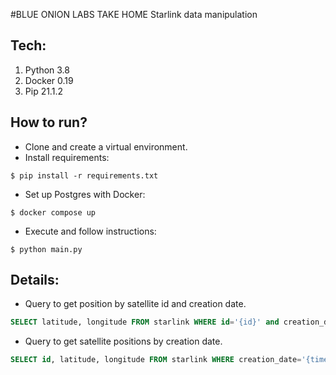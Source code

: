 #BLUE ONION LABS TAKE HOME
Starlink data manipulation

## Tech: 
1. Python 3.8
2. Docker 0.19
3. Pip 21.1.2

## How to run?
* Clone and create a virtual environment. 
* Install requirements:
```console
$ pip install -r requirements.txt
```
* Set up Postgres with Docker:
```console
$ docker compose up
```
* Execute and follow instructions:
```console
$ python main.py
```

## Details: 
* Query to get position by satellite id and creation date.
```sql
SELECT latitude, longitude FROM starlink WHERE id='{id}' and creation_date='{time}';
```
* Query to get satellite positions by creation date.
```sql
SELECT id, latitude, longitude FROM starlink WHERE creation_date='{time}';
```